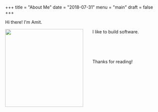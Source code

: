 +++
title = "About Me"
date = "2018-07-31"
menu = "main"
draft = false
+++

Hi there! I'm Amit. 

<img style="float: left;margin-right:30px;" src="https://i.ibb.co/X8BKXWt/profile-zoom-2x.jpg" width="250">
I like to build software.
<br/><br />

<br/><br />



Thanks for reading!
